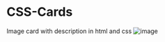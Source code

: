 # CSS-Cards
Image card with description in html and css
![image](https://user-images.githubusercontent.com/32535755/207006254-84c24273-8c3f-46c5-a60a-dbe7c9e438ce.png)
